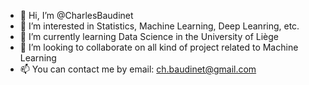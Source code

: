 - 👋 Hi, I’m @CharlesBaudinet
- 👀 I’m interested in Statistics, Machine Learning, Deep Leanring, etc.
- 🌱 I’m currently learning Data Science in the University of Liège
- 💞️ I’m looking to collaborate on all kind of project related to Machine Learning
- 📫 You can contact me by email: ch.baudinet@gmail.com
